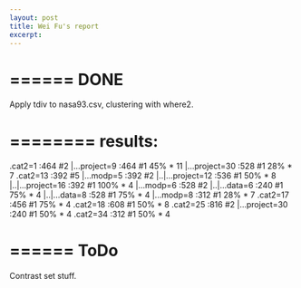 ```yaml
---
layout: post
title: Wei Fu's report
excerpt: 
---
```


======
 DONE
======
Apply tdiv to nasa93.csv, clustering with 
where2.

========
results:
========
.cat2=1	:464 #2
|...project=9	:464 #1 45% * 11
|...project=30	:528 #1 28% * 7
.cat2=13	:392 #5
|...modp=5	:392 #2
|..|...project=12	:536 #1 50% * 8
|..|...project=16	:392 #1 100% * 4
|...modp=6	:528 #2
|..|...data=6	:240 #1 75% * 4
|..|...data=8	:528 #1 75% * 4
|...modp=8	:312 #1 28% * 7
.cat2=17	:456 #1 75% * 4
.cat2=18	:608 #1 50% * 8
.cat2=25	:816 #2
|...project=30	:240 #1 50% * 4
.cat2=34	:312 #1 50% * 4


======
 ToDo
======

Contrast set stuff.



